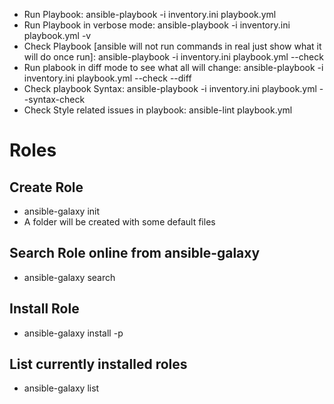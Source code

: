 * Run Playbook: ansible-playbook -i inventory.ini playbook.yml 
* Run Playbook in verbose mode: ansible-playbook -i inventory.ini playbook.yml -v
* Check Playbook [ansible will not run commands in real just show what it will do once run]: 
ansible-playbook -i inventory.ini playbook.yml  --check
* Run plabook in diff mode to see what all will change:
ansible-playbook -i inventory.ini playbook.yml  --check --diff
* Check playbook Syntax:
ansible-playbook -i inventory.ini playbook.yml  --syntax-check
* Check Style related issues in playbook:
ansible-lint playbook.yml

# Roles

## Create Role
* ansible-galaxy init <role-name>
* A folder will be created with some default files

## Search Role online from ansible-galaxy
* ansible-galaxy search <role-name>

## Install Role
* ansible-galaxy install <role-name> -p <directory>

## List currently installed roles
* ansible-galaxy list


